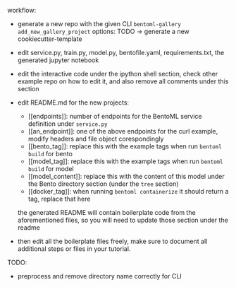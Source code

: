 workflow:
- generate a new repo with the given CLI
 `bentoml-gallery add_new_gallery_project`
  options: TODO
 -> generate a new cookiecutter-template

- edit service.py, train.py, model.py, bentofile.yaml, requirements.txt, the generated jupyter notebook

- edit the interactive code under the ipython shell section, check other example repo on how to edit it, and also remove all comments under this section

- edit README.md for the new projects:
    - [[endpoints]]: number of endpoints for the BentoML service definition under `service.py`
    - [[an_endpoint]]: one of the above endpoints for the curl example, modify headers and file object corespondingly
    - [[bento_tag]]: replace this with the example tags when run `bentoml build` for bento
    - [[model_tag]]: replace this with the example tags when run `bentoml build` for model
    - [[model_content]]: replace this with the content of this model under the Bento directory section (under the `tree` section)
    - [[docker_tag]]: when running `bentoml containerize` it should return a tag, replace that here

    the generated README will contain boilerplate code from the aforementioned
    files, so you will need to update those section under the readme

- then edit all the boilerplate files freely, make sure to document all additional steps or files in your tutorial.

TODO:
- preprocess and remove directory name correctly for CLI
